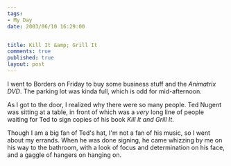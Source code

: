 ```yaml
--- 
tags:
- My Day
date: 2003/06/10 16:29:00


title: Kill It &amp; Grill It
comments: true
published: true
layout: post
---
```


<p> I went to Borders on Friday to buy some business stuff and the <em>Animatrix DVD</em>. The parking lot was kinda full, which is odd for mid-afternoon. </p>
<p> As I got to the door, I realized why there were so many people. Ted Nugent was sitting at a table, in front of which was a <em>very</em> long line of people waiting for Ted to sign copies of his book  <em>Kill It and Grill It</em>.  </p>
<p> Though I am a big fan of Ted's hat, I'm not a fan of his music, so I went about my errands. When he was done signing, he came whizzing by me on his way to the bathroom, with a look of focus and determination on his face, and a gaggle of hangers on hanging on. </p>
